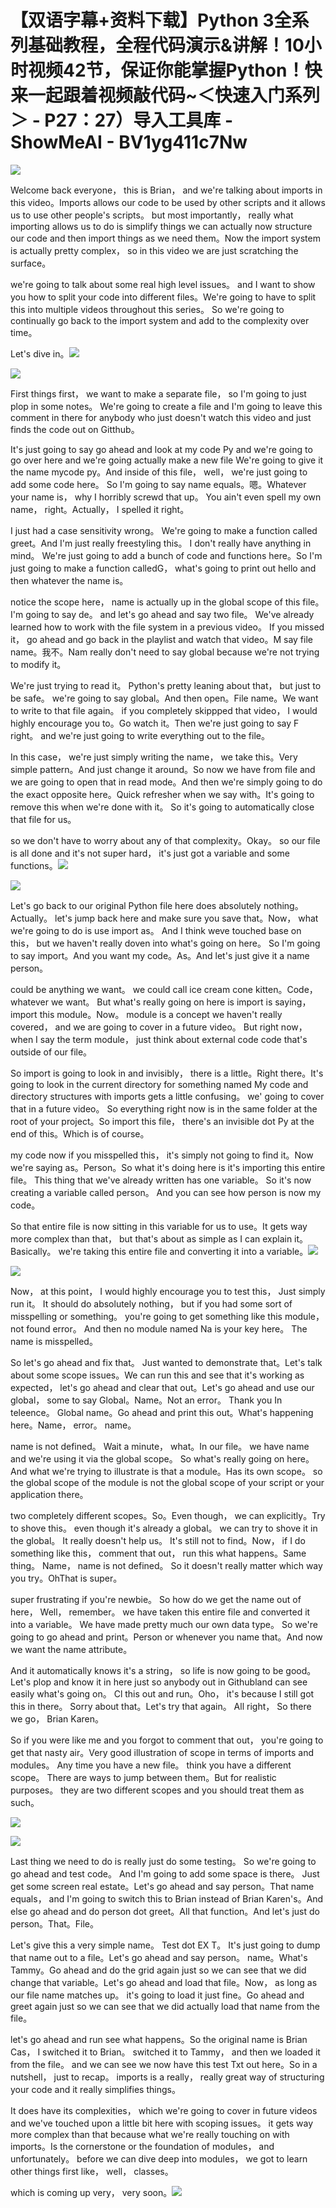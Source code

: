 # 【双语字幕+资料下载】Python 3全系列基础教程，全程代码演示&讲解！10小时视频42节，保证你能掌握Python！快来一起跟着视频敲代码~＜快速入门系列＞ - P27：27）导入工具库 - ShowMeAI - BV1yg411c7Nw

![](img/3e6f761117a86a8e81490aa8130d99a9_0.png)

Welcome back everyone， this is Brian， and we're talking about imports in this video。Imports allows our code to be used by other scripts and it allows us to use other people's scripts。 but most importantly， really what importing allows us to do is simplify things we can actually now structure our code and then import things as we need them。Now the import system is actually pretty complex， so in this video we are just scratching the surface。

 we're going to talk about some real high level issues。 and I want to show you how to split your code into different files。We're going to have to split this into multiple videos throughout this series。 So we're going to continually go back to the import system and add to the complexity over time。

 Let's dive in。![](img/3e6f761117a86a8e81490aa8130d99a9_2.png)

![](img/3e6f761117a86a8e81490aa8130d99a9_3.png)

First things first， we want to make a separate file， so I'm going to just plop in some notes。 We're going to create a file and I'm going to leave this comment in there for anybody who just doesn't watch this video and just finds the code out on Gitthub。

 It's just going to say go ahead and look at my code Py and we're going to go over here and we're going actually make a new file We're going to give it the name mycode py。And inside of this file， well， we're just going to add some code here。 So I'm going to say name equals。嗯。Whatever your name is， why I horribly screwd that up。 You ain't even spell my own name， right。Actually， I spelled it right。

 I just had a case sensitivity wrong。 We're going to make a function called greet。And I'm just really freestyling this。 I don't really have anything in mind。 We're just going to add a bunch of code and functions here。So I'm just going to make a function calledG， what's going to print out hello and then whatever the name is。

 notice the scope here， name is actually up in the global scope of this file。I'm going to say de。 and let's go ahead and say two file。 We've already learned how to work with the file system in a previous video。 If you missed it， go ahead and go back in the playlist and watch that video。M say file name。我不。Nam really don't need to say global because we're not trying to modify it。

 We're just trying to read it。 Python's pretty leaning about that， but just to be safe。 we're going to say global。And then open。File name。We want to write to that file again。 if you completely skippped that video， I would highly encourage you to。Go watch it。Then we're just going to say F right。 and we're just going to write everything out to the file。

In this case， we're just simply writing the name， we take this。Very simple pattern。And just change it around。So now we have from file and we are going to open that in read mode。And then we're simply going to do the exact opposite here。Quick refresher when we say with。It's going to remove this when we're done with it。 So it's going to automatically close that file for us。

 so we don't have to worry about any of that complexity。Okay。 so our file is all done and it's not super hard， it's just got a variable and some functions。![](img/3e6f761117a86a8e81490aa8130d99a9_5.png)

![](img/3e6f761117a86a8e81490aa8130d99a9_6.png)

Let's go back to our original Python file here does absolutely nothing。Actually。 let's jump back here and make sure you save that。Now， what we're going to do is use import as。 And I think weve touched base on this， but we haven't really doven into what's going on here。 So I'm going to say import。And you want my code。As。And let's just give it a name person。

 could be anything we want。 we could call ice cream cone kitten。Code， whatever we want。 But what's really going on here is import is saying， import this module。Now。 module is a concept we haven't really covered， and we are going to cover in a future video。 But right now， when I say the term module， just think about external code code that's outside of our file。

 So import is going to look in and invisibly， there is a little。Right there。It's going to look in the current directory for something named My code and directory structures with imports gets a little confusing。 we' going to cover that in a future video。 So everything right now is in the same folder at the root of your project。So import this file， there's an invisible dot Py at the end of this。Which is of course。

 my code now if you misspelled this， it's simply not going to find it。Now we're saying as。Person。So what it's doing here is it's importing this entire file。 This thing that we've already written has one variable。 So it's now creating a variable called person。 And you can see how person is now my code。

 So that entire file is now sitting in this variable for us to use。It gets way more complex than that， but that's about as simple as I can explain it。 Basically。 we're taking this entire file and converting it into a variable。![](img/3e6f761117a86a8e81490aa8130d99a9_8.png)

![](img/3e6f761117a86a8e81490aa8130d99a9_9.png)

Now， at this point， I would highly encourage you to test this， Just simply run it。 It should do absolutely nothing， but if you had some sort of misspelling or something。 you're going to get something like this module， not found error。 And then no module named Na is your key here。 The name is misspelled。

 So let's go ahead and fix that。 Just wanted to demonstrate that。Let's talk about some scope issues。We can run this and see that it's working as expected， let's go ahead and clear that out。Let's go ahead and use our global， some to say Global。Name。Not an error。 Thank you In teleence。 Global name。Go ahead and print this out。What's happening here。Name， error。 name。

 name is not defined。 Wait a minute， what。In our file。 we have name and we're using it via the global scope。 So what's really going on here。And what we're trying to illustrate is that a module。Has its own scope。 so the global scope of the module is not the global scope of your script or your application there。

 two completely different scopes。So。Even though， we can explicitly。Try to shove this。 even though it's already a global。 we can try to shove it in the global。 It really doesn't help us。 It's still not to find。Now， if I do something like this， comment that out， run this what happens。Same thing。 Name， name is not defined。 So it doesn't really matter which way you try。OhThat is super。

 super frustrating if you're newbie。 So how do we get the name out of here， Well， remember。 we have taken this entire file and converted it into a variable。 We have made pretty much our own data type。 So we're going to go ahead and print。Person or whenever you name that。And now we want the name attribute。

And it automatically knows it's a string， so life is now going to be good。Let's plop and know it in here just so anybody out in Githubland can see easily what's going on。 Cl this out and run。Oho， it's because I still got this in there。 Sorry about that。Let's try that again。 All right， So there we go， Brian Karen。

 So if you were like me and you forgot to comment that out， you're going to get that nasty air。Very good illustration of scope in terms of imports and modules。 Any time you have a new file。 think you have a different scope。 There are ways to jump between them。But for realistic purposes。 they are two different scopes and you should treat them as such。



![](img/3e6f761117a86a8e81490aa8130d99a9_11.png)

![](img/3e6f761117a86a8e81490aa8130d99a9_12.png)

Last thing we need to do is really just do some testing。 So we're going to go ahead and test code。 And I'm going to add some space is there。 Just get some screen real estate。Let's go ahead and say person。That name equals， and I'm going to switch this to Brian instead of Brian Karen's。And else go ahead and do person dot greet。All that function。And let's just do person。That。File。

Let's give this a very simple name。 Test dot EX T。 It's just going to dump that name out to a file。Let's go ahead and say person。 name。What's Tammy。Go ahead and do the grid again just so we can see that we did change that variable。Let's go ahead and load that file。Now， as long as our file name matches up。 it's going to load it just fine。Go ahead and greet again just so we can see that we did actually load that name from the file。

 let's go ahead and run see what happens。So the original name is Brian Cas， I switched it to Brian。 switched it to Tammy， and then we loaded it from the file。 and we can see we now have this test Txt out here。So in a nutshell， just to recap。 imports is a really， really great way of structuring your code and it really simplifies things。

It does have its complexities， which we're going to cover in future videos and we've touched upon a little bit here with scoping issues。 it gets way more complex than that because what we're really touching on with imports。Is the cornerstone or the foundation of modules， and unfortunately。 before we can dive deep into modules， we got to learn other things first like， well， classes。

 which is coming up very， very soon。![](img/3e6f761117a86a8e81490aa8130d99a9_14.png)
